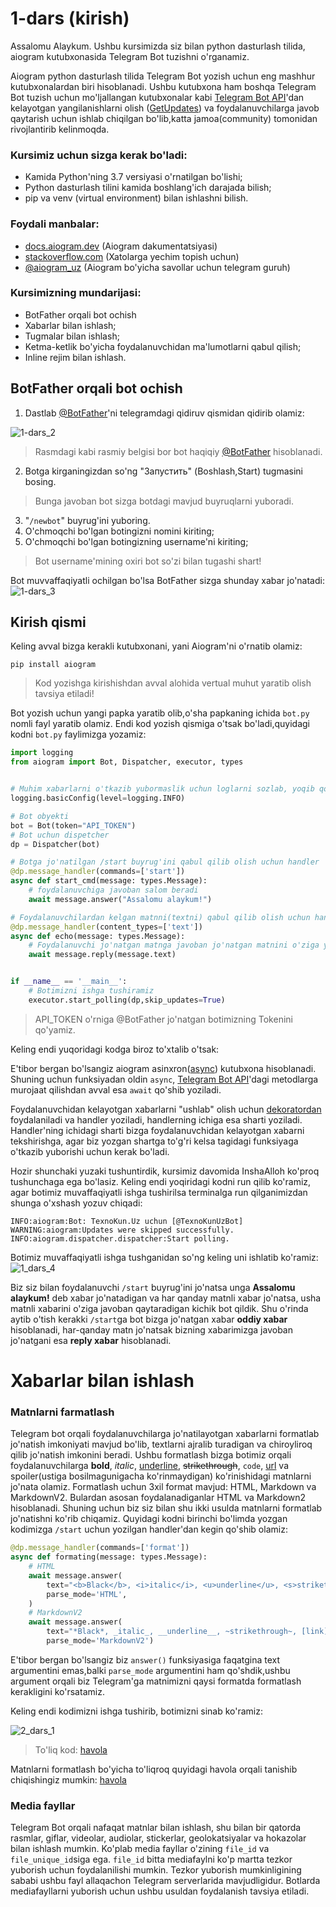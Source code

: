 # **1-dars (kirish)**

Assalomu Alaykum. Ushbu kursimizda siz bilan python dasturlash tilida, aiogram kutubxonasida Telegram Bot tuzishni o'rganamiz. 

Aiogram python dasturlash tilida Telegram Bot yozish uchun eng mashhur kutubxonalardan biri hisoblanadi. Ushbu kutubxona ham boshqa Telegram Bot tuzish uchun mo'ljallangan kutubxonalar kabi [Telegram Bot API](https://core.telegram.org/bots/api)'dan kelayotgan yangilanishlarni olish ([GetUpdates](https://core.telegram.org/bots/api#getupdates)) va foydalanuvchilarga javob qaytarish uchun ishlab chiqilgan bo'lib,katta jamoa(community) tomonidan rivojlantirib kelinmoqda.

### Kursimiz uchun sizga kerak bo'ladi:
- Kamida Python'ning 3.7 versiyasi o'rnatilgan bo'lishi;
- Python dasturlash tilini kamida boshlang'ich darajada bilish;
- pip va venv (virtual environment) bilan ishlashni bilish.

### Foydali manbalar:
- [docs.aiogram.dev](https://docs.aiogram.dev/en/latest/) (Aiogram dakumentatsiyasi)
- [stackoverflow.com](https://stackoverflow.com/) (Xatolarga yechim topish uchun)
- [@aiogram_uz](https://t.me/aiogram_uz) (Aiogram bo'yicha savollar uchun telegram guruh)


### Kursimizning mundarijasi:
- BotFather orqali bot ochish
- Xabarlar bilan ishlash;
- Tugmalar bilan ishlash;
- Ketma-ketlik bo'yicha foydalanuvchidan ma'lumotlarni qabul qilish;
- Inline rejim bilan ishlash.

## **BotFather orqali bot ochish**
1. Dastlab [@BotFather](https://t.me/BotFather)'ni telegramdagi qidiruv qismidan qidirib olamiz:

![1-dars_2](/images/1_dars_2.png)

> Rasmdagi kabi rasmiy belgisi bor bot haqiqiy [@BotFather](https://t.me/BotFather) hisoblanadi.
2. Botga kirganingizdan so'ng "Запустить" (Boshlash,Start) tugmasini bosing.
> Bunga javoban bot sizga botdagi mavjud buyruqlarni yuboradi.
3. "`/newbot`" buyrug'ini yuboring.
4. O'chmoqchi bo'lgan botingizni nomini kiriting;
5. O'chmoqchi bo'lgan botingizning username'ni kiriting;
> Bot username'mining oxiri bot so'zi bilan tugashi shart!

Bot muvvaffaqiyatli ochilgan bo'lsa BotFather sizga shunday xabar jo'natadi:
![1-dars_3](/images/1_dars_3.jpg)


## **Kirish qismi**
Keling avval bizga kerakli kutubxonani, yani Aiogram'ni o'rnatib olamiz:
```console
pip install aiogram
```
> Kod yozishga kirishishdan avval alohida vertual muhut yaratib olish tavsiya etiladi! 

Bot yozish uchun yangi papka yaratib olib,o'sha papkaning ichida `bot.py` nomli fayl yaratib olamiz.
Endi kod yozish qismiga o'tsak bo'ladi,quyidagi kodni `bot.py` faylimizga yozamiz:
```python 
import logging
from aiogram import Bot, Dispatcher, executor, types


# Muhim xabarlarni o'tkazib yubormaslik uchun loglarni sozlab, yoqib qo'yamiz
logging.basicConfig(level=logging.INFO)

# Bot obyekti
bot = Bot(token="API_TOKEN")
# Bot uchun dispetcher
dp = Dispatcher(bot)

# Botga jo'natilgan /start buyrug'ini qabul qilib olish uchun handler
@dp.message_handler(commands=['start'])
async def start_cmd(message: types.Message):
    # foydalanuvchiga javoban salom beradi
    await message.answer("Assalomu alaykum!")

# Foydalanuvchilardan kelgan matnni(textni) qabul qilib olish uchun handler
@dp.message_handler(content_types=['text'])
async def echo(message: types.Message):
    # Foydalanuvchi jo'natgan matnga javoban jo'natgan matnini o'ziga yuboradi
    await message.reply(message.text)


if __name__ == '__main__':
    # Botimizni ishga tushiramiz
    executor.start_polling(dp,skip_updates=True)
```
> API_TOKEN o'rniga @BotFather jo'natgan botimizning Tokenini qo'yamiz.

Keling endi yuqoridagi kodga biroz to'xtalib o'tsak:

E'tibor bergan bo'lsangiz aiogram asinxron([async](https://docs.python.org/3/library/asyncio-task.html "async haqida ma'lumot")) kutubxona hisoblanadi. Shuning uchun funksiyadan oldin ```async```, [Telegram Bot API](https://core.telegram.org/bots/api "Telegram Bot API")'dagi metodlarga murojaat qilishdan avval esa ```await``` qo'shib yoziladi.

Foydalanuvchidan kelayotgan xabarlarni "ushlab" olish uchun [dekoratordan](https://mohirdev.uz/pythonda-decoratorlar/ "Dekorator haqida ma'lumot") foydalaniladi va handler yoziladi, handlerning ichiga esa sharti yoziladi. Handler'ning ichidagi sharti bizga foydalanuvchidan kelayotgan xabarni tekshirishga, agar biz yozgan shartga to'g'ri kelsa tagidagi funksiyaga o'tkazib yuborishi uchun kerak bo'ladi.

Hozir shunchaki yuzaki tushuntirdik, kursimiz davomida InshaAlloh ko'proq tushunchaga ega bo'lasiz. Keling endi yoqiridagi kodni run qilib ko'ramiz, agar botimiz muvaffaqiyatli ishga tushirilsa terminalga run qilganimizdan shunga o'xshash yozuv chiqadi:
```console
INFO:aiogram:Bot: TexnoKun.Uz uchun [@TexnoKunUzBot]
WARNING:aiogram:Updates were skipped successfully.
INFO:aiogram.dispatcher.dispatcher:Start polling.
```
Botimiz muvaffaqiyatli ishga tushganidan so'ng keling uni ishlatib ko'ramiz:
![1_dars_4](/images/1_dars_4.png)

Biz siz bilan foydalanuvchi ```/start``` buyrug'ini jo'natsa unga **Assalomu alaykum!** deb xabar jo'natadigan va har qanday matnli xabar jo'natsa, usha matnli xabarini o'ziga javoban qaytaradigan kichik bot qildik. Shu o'rinda aytib o'tish kerakki ```/start```ga bot bizga jo'natgan xabar **oddiy xabar** hisoblanadi, har-qanday matn jo'natsak bizning xabarimizga javoban jo'natgani esa **reply xabar** hisoblanadi. 

# **Xabarlar bilan ishlash**
### Matnlarni farmatlash <br>
Telegram bot orqali foydalanuvchilarga jo'natilayotgan xabarlarni formatlab jo'natish imkoniyati mavjud bo'lib, textlarni ajralib turadigan va chiroyliroq qilib jo'natish imkonini beradi. Ushbu formatlash bizga botimiz orqali foydalanuvchilarga **bold**, _italic_, <u>underline</u>, <s>strikethrough</s>, `code`, [url](# "havola") va spoiler(ustiga bosilmagunigacha ko'rinmaydigan) ko'rinishidagi matnlarni jo'nata olamiz. Formatlash uchun 3xil format mavjud: HTML, Markdown va MarkdownV2. Bulardan asosan foydalanadiganlar HTML va Markdown2 hisoblanadi. Shuning uchun biz siz bilan shu ikki usulda matnlarni formatlab jo'natishni ko'rib chiqamiz. Quyidagi kodni birinchi bo'limda yozgan kodimizga `/start` uchun yozilgan handler'dan kegin qo'shib olamiz:
```python
@dp.message_handler(commands=['format'])
async def formating(message: types.Message):
    # HTML
    await message.answer(
        text="<b>Black</b>, <i>italic</i>, <u>underline</u>, <s>strikethrough</s>, <a href='https://example.com'>link</a>, <tg-spoiler>spoiler</tg-spoiler>\n\nHTML",
        parse_mode='HTML',
    )
    # MarkdownV2
    await message.answer(
        text="*Black*, _italic_, __underline__, ~strikethrough~, [link](https://example.com), ||spoiler||\n\nMarkdownV2",
        parse_mode='MarkdownV2')
```

E'tibor bergan bo'lsangiz biz `answer()` funksiyasiga faqatgina text argumentini emas,balki `parse_mode` argumentini ham qo'shdik,ushbu argument orqali biz Telegram'ga matnimizni qaysi formatda formatlash kerakligini ko'rsatamiz.

Keling endi kodimizni ishga tushirib, botimizni sinab ko'ramiz:

![2_dars_1](/images/2_dars_1.png)

> To'liq kod: [havola](https://github.com/RDev-Uz/BotDarslari/blob/main/code/2dars_1.py)

Matnlarni formatlash bo'yicha to'liqroq quyidagi havola orqali tanishib chiqishingiz mumkin: [havola](https://core.telegram.org/bots/api#formatting-options)

### Media fayllar

Telegram Bot orqali nafaqat matnlar bilan ishlash, shu bilan bir qatorda rasmlar,  giflar, videolar, audiolar, stickerlar, geolokatsiyalar va hokazolar bilan ishlash mumkin. Ko'plab media fayllar o'zining `file_id` va `file_unique_id`siga ega. `file_id` bitta mediafaylni ko'p martta tezkor yuborish uchun foydalanilishi mumkin. Tezkor yuborish mumkinligining sababi ushbu fayl allaqachon Telegram serverlarida mavjudligidur. Botlarda mediafayllarni yuborish uchun ushbu usuldan foydalanish tavsiya etiladi.
